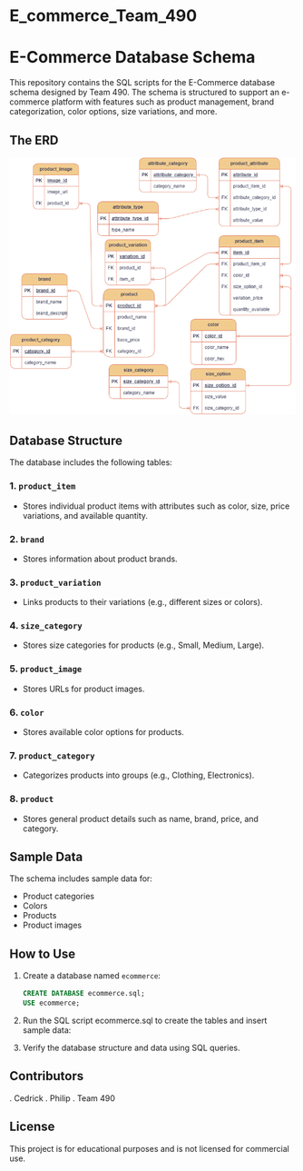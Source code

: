 # E_commerce_Team_490

# E-Commerce Database Schema

This repository contains the SQL scripts for the E-Commerce database schema designed by Team 490. The schema is structured to support an e-commerce platform with features such as product management, brand categorization, color options, size variations, and more.

## The ERD 
![alt text](<ecommerce ERD.drawio-1.png>)

## Database Structure

The database includes the following tables:

### 1. `product_item`
- Stores individual product items with attributes such as color, size, price variations, and available quantity.

### 2. `brand`
- Stores information about product brands.

### 3. `product_variation`
- Links products to their variations (e.g., different sizes or colors).

### 4. `size_category`
- Stores size categories for products (e.g., Small, Medium, Large).

### 5. `product_image`
- Stores URLs for product images.

### 6. `color`
- Stores available color options for products.

### 7. `product_category`
- Categorizes products into groups (e.g., Clothing, Electronics).

### 8. `product`
- Stores general product details such as name, brand, price, and category.

## Sample Data

The schema includes sample data for:
- Product categories
- Colors
- Products
- Product images

## How to Use

1. Create a database named `ecommerce`:
   ```sql
   CREATE DATABASE ecommerce.sql;
   USE ecommerce;
2. Run the SQL script ecommerce.sql to create the tables and insert sample data:

3. Verify the database structure and data using SQL queries.

## Contributors
. Cedrick
. Philip
. Team 490

## License
This project is for educational purposes and is not licensed for commercial use.